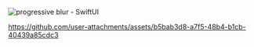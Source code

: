 ![progressive blur - SwiftUI](https://github.com/user-attachments/assets/93e9d887-7b59-4004-b950-51f83758bab1)


https://github.com/user-attachments/assets/b5bab3d8-a7f5-48b4-b1cb-40439a85cdc3

